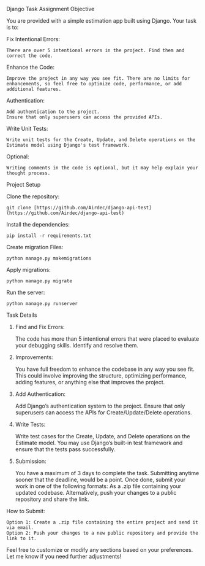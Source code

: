 Django Task Assignment
Objective

You are provided with a simple estimation app built using Django. Your task is to:

Fix Intentional Errors:

    There are over 5 intentional errors in the project. Find them and correct the code.

Enhance the Code:

    Improve the project in any way you see fit. There are no limits for enhancements, so feel free to optimize code, performance, or add additional features.

Authentication:

    Add authentication to the project.
    Ensure that only superusers can access the provided APIs.

Write Unit Tests:

    Write unit tests for the Create, Update, and Delete operations on the Estimate model using Django's test framework.

Optional:

    Writing comments in the code is optional, but it may help explain your thought process.

Project Setup

Clone the repository:

    git clone [https://github.com/Airdec/django-api-test](https://github.com/Airdec/django-api-test)

Install the dependencies:

    pip install -r requirements.txt

Create migration Files:

    python manage.py makemigrations

Apply migrations:

    python manage.py migrate

Run the server:

    python manage.py runserver

Task Details
1. Find and Fix Errors:

    The code has more than 5 intentional errors that were placed to evaluate your debugging skills. Identify and resolve them.

2. Improvements:

    You have full freedom to enhance the codebase in any way you see fit. This could involve improving the structure, optimizing performance, adding features, or anything else that improves the project.

3. Add Authentication:

    Add Django’s authentication system to the project.
    Ensure that only superusers can access the APIs for Create/Update/Delete operations.

4. Write Tests:

    Write test cases for the Create, Update, and Delete operations on the Estimate model.
    You may use Django’s built-in test framework and ensure that the tests pass successfully.

5. Submission:

    You have a maximum of 3 days to complete the task. Submitting anytime sooner that the deadline, would be a point.
    Once done, submit your work in one of the following formats:
        As a .zip file containing your updated codebase.
        Alternatively, push your changes to a public repository and share the link.

How to Submit:

    Option 1: Create a .zip file containing the entire project and send it via email.
    Option 2: Push your changes to a new public repository and provide the link to it.

Feel free to customize or modify any sections based on your preferences. Let me know if you need further adjustments!